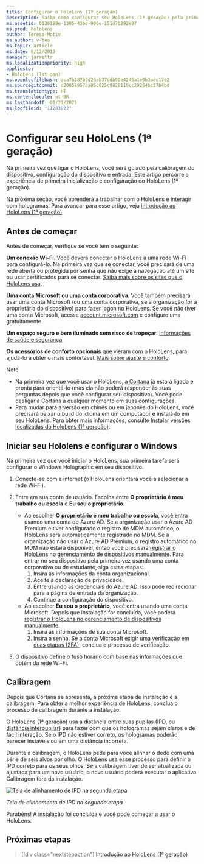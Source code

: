 ```yaml
---
title: Configurar o HoloLens (1ª geração)
description: Saiba como configurar seu HoloLens (1ª geração) pela primeira vez em uma rede Wi-Fi com uma conta da Microsoft (MSA) ou do Azure Active Directory (AAD).
ms.assetid: 0136188e-1305-43be-906e-151d70292e87
ms.prod: hololens
author: Teresa-Motiv
ms.author: v-tea
ms.topic: article
ms.date: 8/12/2019
manager: jarrettr
ms.localizationpriority: high
appliesto:
- HoloLens (1st gen)
ms.openlocfilehash: aca7b287b3d26ab37ddb90e4245a1e0b3adc17e2
ms.sourcegitcommit: d20057957aa05c025c9838119cc29264bc57b4bd
ms.translationtype: HT
ms.contentlocale: pt-BR
ms.lasthandoff: 01/21/2021
ms.locfileid: "11283922"
---
```

# Configurar seu HoloLens (1ª geração)

Na primeira vez que ligar o HoloLens, você será guiado pela calibragem do dispositivo, configuração do dispositivo e entrada.  Este artigo percorre a experiência de primeira inicialização e configuração do HoloLens (1ª geração).

Na próxima seção, você aprenderá a trabalhar com o HoloLens e interagir com hologramas. Para avançar para esse artigo, veja [introdução ao HoloLens (1ª geração)](hololens1-basic-usage.md).

## Antes de começar

Antes de começar, verifique se você tem o seguinte:

**Um conexão Wi-Fi**. Você deverá conectar o HoloLens a uma rede Wi-Fi para configurá-lo. Na primeira vez que se conectar, você precisará de uma rede aberta ou protegida por senha que não exige a navegação até um site ou usar certificados para se conectar. [Saiba mais sobre os sites que o HoloLens usa](hololens-offline.md).

**Uma conta Microsoft ou uma conta corporativa**. Você também precisará usar uma conta Microsoft (ou uma conta corporativa, se a organização for a proprietária do dispositivo) para fazer logon no HoloLens. Se você não tiver uma conta Microsoft, acesse [account.microsoft.com](https://account.microsoft.com) e configure uma gratuitamente.

**Um espaço seguro e bem iluminado sem risco de tropeçar**. [Informações de saúde e segurança](https://go.microsoft.com/fwlink/p/?LinkId=746661).

**Os acessórios de conforto opcionais** que vieram com o HoloLens, para ajudá-lo a obter o mais confortável. [Mais sobre ajuste e conforto](https://support.microsoft.com/help/12632/hololens-fit-your-hololens).

> [!NOTE]
>  
> - Na primeira vez que você usar o HoloLens, [a Cortana](hololens-cortana.md) já estará ligada e pronta para orientá-lo (mas ela não poderá responder às suas perguntas depois que você configurar seu dispositivo). Você pode desligar a Cortana a qualquer momento em suas configurações.
> - Para mudar para a versão em chinês ou em japonês do HoloLens, você precisará baixar o build do idioma em um computador e instalá-lo em seu HoloLens. Para obter mais informações, consulte [Instalar versões localizadas do HoloLens (1ª geração)](hololens1-install-localized.md).

## Iniciar seu Hololens e configurar o Windows

Na primeira vez que você iniciar o HoloLens, sua primeira tarefa será configurar o Windows Holographic em seu dispositivo.

1. Conecte-se com a internet (o HoloLens orientará você a selecionar a rede Wi-Fi).

1. Entre em sua conta de usuário. Escolha entre **O proprietário é meu trabalho ou escola** e **Eu sou o proprietário**.
    - Ao escolher **O proprietário é meu trabalho ou escola**, você entra usando uma conta do Azure AD. Se a organização usar o Azure AD Premium e tiver configurado o registro de MDM automático, o HoloLens será automaticamente registrado no MDM. Se a organização não usar o Azure AD Premium, o registro automático no MDM não estará disponível, então você precisará [registrar o HoloLens no gerenciamento de dispositivos manualmente](hololens-enroll-mdm.md#different-ways-to-enroll). Para entrar no seu dispositivo pela primeira vez usando uma conta corporativa ou de estudante, siga estas etapas:
        1. Insira as informações da conta organizacional.
        1. Aceite a declaração de privacidade.
        1. Entre usando as credenciais do Azure AD. Isso pode redirecionar para a página de entrada da organização.
        1. Continue a configuração do dispositivo.
    - Ao escolher **Eu sou o proprietário**, você entra usando uma conta Microsoft. Depois que instalação for concluída, você poderá [registrar o HoloLens no gerenciamento de dispositivos manualmente](hololens-enroll-mdm.md#different-ways-to-enroll).
        1. Insira as informações de sua conta Microsoft.
        1. Insira a senha. Se a conta Microsoft exigir uma [verificação em duas etapas (2FA)](https://blogs.technet.microsoft.com/microsoft_blog/2013/04/17/microsoft-account-gets-more-secure/), conclua o processo de verificação.

1. O dispositivo define o fuso horário com base nas informações que obtém da rede Wi-Fi.

## Calibragem

Depois que Cortana se apresenta, a próxima etapa de instalação é a calibragem. Para obter a melhor experiência de HoloLens, conclua o processo de calibragem durante a instalação.

O HoloLens (1ª geração) usa a distância entre suas pupilas (IPD, ou [distância interpupilar](https://en.wikipedia.org/wiki/Interpupillary_distance)) para fazer com que os hologramas sejam claros e de fácil interação. Se o IPD não estiver correto, os hologramas poderão parecer instáveis ou em uma distância incorreta.

Durante a calibragem, o HoloLens pede para você alinhar o dedo com uma série de seis alvos por olho. O HoloLens usa esse processo para definir o IPD correto para os seus olhos. Se a calibragem tiver de ser atualizada ou ajustada para um novo usuário, o novo usuário poderá executar o aplicativo Calibragem fora da instalação.

![Tela de alinhamento de IPD na segunda etapa](./images/ipd-finger-alignment-300px.jpg)

*Tela de alinhamento de IPD na segunda etapa*

Parabéns! A instalação foi concluída e você pode começar a usar o HoloLens.

## Próximas etapas

> [!div class="nextstepaction"]
> [Introdução ao HoloLens (1ª geração)](hololens1-basic-usage.md)
